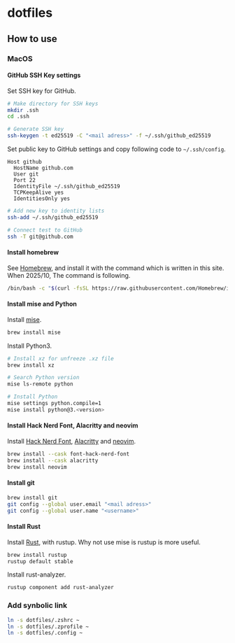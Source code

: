 # dotfiles

## How to use

### MacOS

#### GitHub SSH Key settings

Set SSH key for GitHub.

```bash
# Make directory for SSH keys
mkdir .ssh
cd .ssh

# Generate SSH key
ssh-keygen -t ed25519 -C "<mail adress>" -f ~/.ssh/github_ed25519
```

Set public key to GitHub settings and copy following code to `~/.ssh/config`.

```~/.ssh/config
Host github
  HostName github.com
  User git
  Port 22
  IdentityFile ~/.ssh/github_ed25519
  TCPKeepAlive yes
  IdentitiesOnly yes
```

```bash
# Add new key to identity lists
ssh-add ~/.ssh/github_ed25519

# Connect test to GitHub
ssh -T git@github.com
```

#### Install homebrew

See [Homebrew](https://brew.sh/), and install it with the command which is written in this site.
When 2025/10, The command is following.

```bash
/bin/bash -c "$(curl -fsSL https://raw.githubusercontent.com/Homebrew/install/HEAD/install.sh)"
```

#### Install mise and Python

Install [mise](https://mise.jdx.dev/).

```bash
brew install mise
```

Install Python3.

```bash
# Install xz for unfreeze .xz file
brew install xz

# Search Python version
mise ls-remote python

# Install Python
mise settings python.compile=1
mise install python@3.<version>
```

#### Install Hack Nerd Font, Alacritty and neovim

Install [Hack Nerd Font](https://www.nerdfonts.com/), [Alacritty](https://alacritty.org/) and [neovim](https://neovim.io/).

```bash
brew install --cask font-hack-nerd-font
brew install --cask alacritty
brew install neovim
```

#### Install git

```bash
brew install git
git config --global user.email "<mail adress>"
git config --global user.name "<username>"
```

#### Install Rust

Install [Rust](https://rust-lang.org/), with rustup.
Why not use mise is rustup is more useful.

```bash
brew install rustup
rustup default stable
```

Install rust-analyzer.

```bash
rustup component add rust-analyzer
```

### Add synbolic link

```bash
ln -s dotfiles/.zshrc ~
ln -s dotfiles/.zprofile ~
ln -s dotfiles/.config ~
```
